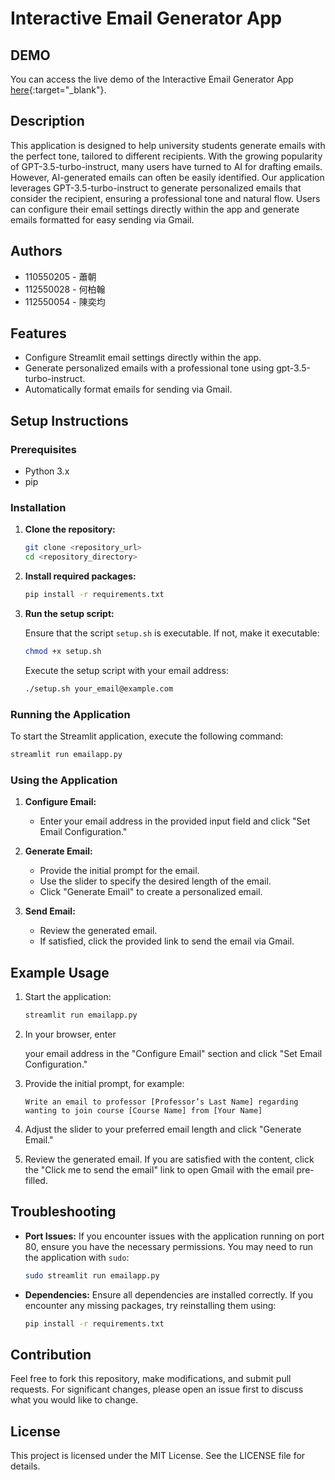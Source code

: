 # Interactive Email Generator App

## DEMO

You can access the live demo of the Interactive Email Generator App [here](http://proxmoxch.duckdns.org){:target="_blank"}.

## Description

This application is designed to help university students generate emails with the perfect tone, tailored to different recipients. With the growing popularity of GPT-3.5-turbo-instruct, many users have turned to AI for drafting emails. However, AI-generated emails can often be easily identified. Our application leverages GPT-3.5-turbo-instruct to generate personalized emails that consider the recipient, ensuring a professional tone and natural flow. Users can configure their email settings directly within the app and generate emails formatted for easy sending via Gmail.

## Authors

- 110550205 - 蕭朝
- 112550028 - 何柏翰
- 112550054 - 陳奕均

## Features

- Configure Streamlit email settings directly within the app.
- Generate personalized emails with a professional tone using gpt-3.5-turbo-instruct.
- Automatically format emails for sending via Gmail.

## Setup Instructions

### Prerequisites

- Python 3.x
- pip

### Installation

1. **Clone the repository:**

   ```sh
   git clone <repository_url>
   cd <repository_directory>
   ```

2. **Install required packages:**

   ```sh
   pip install -r requirements.txt
   ```

3. **Run the setup script:**

   Ensure that the script `setup.sh` is executable. If not, make it executable:

   ```sh
   chmod +x setup.sh
   ```

   Execute the setup script with your email address:

   ```sh
   ./setup.sh your_email@example.com
   ```

### Running the Application

To start the Streamlit application, execute the following command:

```sh
streamlit run emailapp.py
```

### Using the Application

1. **Configure Email:**

   - Enter your email address in the provided input field and click "Set Email Configuration."

2. **Generate Email:**

   - Provide the initial prompt for the email.
   - Use the slider to specify the desired length of the email.
   - Click "Generate Email" to create a personalized email.

3. **Send Email:**

   - Review the generated email.
   - If satisfied, click the provided link to send the email via Gmail.

## Example Usage

1. Start the application:

   ```sh
   streamlit run emailapp.py
   ```

2. In your browser, enter

   your email address in the "Configure Email" section and click "Set Email Configuration."

3. Provide the initial prompt, for example:
   
   ```
   Write an email to professor [Professor’s Last Name] regarding wanting to join course [Course Name] from [Your Name]
   ```

4. Adjust the slider to your preferred email length and click "Generate Email."

5. Review the generated email. If you are satisfied with the content, click the "Click me to send the email" link to open Gmail with the email pre-filled.

## Troubleshooting

- **Port Issues:** If you encounter issues with the application running on port 80, ensure you have the necessary permissions. You may need to run the application with `sudo`:
  
  ```sh
  sudo streamlit run emailapp.py
  ```

- **Dependencies:** Ensure all dependencies are installed correctly. If you encounter any missing packages, try reinstalling them using:
  
  ```sh
  pip install -r requirements.txt
  ```

## Contribution

Feel free to fork this repository, make modifications, and submit pull requests. For significant changes, please open an issue first to discuss what you would like to change.

## License

This project is licensed under the MIT License. See the LICENSE file for details.
